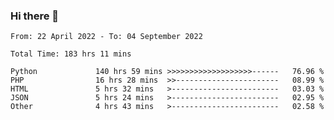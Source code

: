 ### Hi there 👋

<!--START_SECTION:waka-->

```text
From: 22 April 2022 - To: 04 September 2022

Total Time: 183 hrs 11 mins

Python             140 hrs 59 mins >>>>>>>>>>>>>>>>>>>------   76.96 %
PHP                16 hrs 28 mins  >>-----------------------   08.99 %
HTML               5 hrs 32 mins   >------------------------   03.03 %
JSON               5 hrs 24 mins   >------------------------   02.95 %
Other              4 hrs 43 mins   >------------------------   02.58 %
```

<!--END_SECTION:waka-->

<!--
**umarfarouk98/umarfarouk98** is a ✨ _special_ ✨ repository because its `README.md` (this file) appears on your GitHub profile.

Here are some ideas to get you started:

- 🔭 I’m currently working on ...
- 🌱 I’m currently learning ...
- 👯 I’m looking to collaborate on ...
- 🤔 I’m looking for help with ...
- 💬 Ask me about ...
- 📫 How to reach me: ...
- 😄 Pronouns: ...
- ⚡ Fun fact: ...
-->
